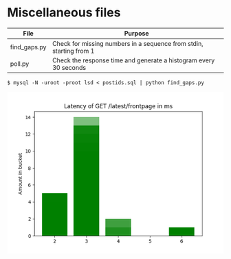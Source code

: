 # Miscellaneous files

| File | Purpose |
| --- | --- |
| find_gaps.py | Check for missing numbers in a sequence from stdin, starting from 1 |
| poll.py | Check the response time and generate a histogram every 30 seconds |

```
$ mysql -N -uroot -proot lsd < postids.sql | python find_gaps.py
```

![](image.png)


